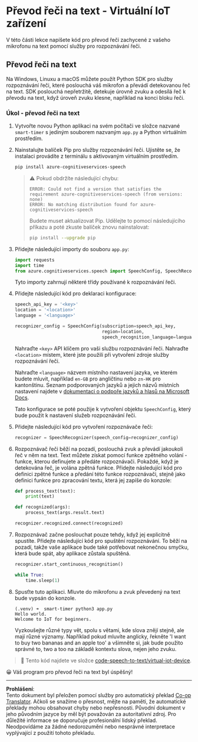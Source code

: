 <!--
CO_OP_TRANSLATOR_METADATA:
{
  "original_hash": "c0550b254b9ba2539baf1e6bb5fc05f8",
  "translation_date": "2025-08-27T21:21:32+00:00",
  "source_file": "6-consumer/lessons/1-speech-recognition/virtual-device-speech-to-text.md",
  "language_code": "cs"
}
-->
# Převod řeči na text - Virtuální IoT zařízení

V této části lekce napíšete kód pro převod řeči zachycené z vašeho mikrofonu na text pomocí služby pro rozpoznávání řeči.

## Převod řeči na text

Na Windows, Linuxu a macOS můžete použít Python SDK pro služby rozpoznávání řeči, které poslouchá váš mikrofon a převádí detekovanou řeč na text. SDK poslouchá nepřetržitě, detekuje úrovně zvuku a odesílá řeč k převodu na text, když úroveň zvuku klesne, například na konci bloku řeči.

### Úkol - převod řeči na text

1. Vytvořte novou Python aplikaci na svém počítači ve složce nazvané `smart-timer` s jediným souborem nazvaným `app.py` a Python virtuálním prostředím.

1. Nainstalujte balíček Pip pro služby rozpoznávání řeči. Ujistěte se, že instalaci provádíte z terminálu s aktivovaným virtuálním prostředím.

    ```sh
    pip install azure-cognitiveservices-speech
    ```

    > ⚠️ Pokud obdržíte následující chybu:
    >
    > ```output
    > ERROR: Could not find a version that satisfies the requirement azure-cognitiveservices-speech (from versions: none)
    > ERROR: No matching distribution found for azure-cognitiveservices-speech
    > ```
    >
    > Budete muset aktualizovat Pip. Udělejte to pomocí následujícího příkazu a poté zkuste balíček znovu nainstalovat:
    >
    > ```sh
    > pip install --upgrade pip
    > ```

1. Přidejte následující importy do souboru `app.py`:

    ```python
    import requests
    import time
    from azure.cognitiveservices.speech import SpeechConfig, SpeechRecognizer
    ```

    Tyto importy zahrnují některé třídy používané k rozpoznávání řeči.

1. Přidejte následující kód pro deklaraci konfigurace:

    ```python
    speech_api_key = '<key>'
    location = '<location>'
    language = '<language>'

    recognizer_config = SpeechConfig(subscription=speech_api_key,
                                     region=location,
                                     speech_recognition_language=language)
    ```

    Nahraďte `<key>` API klíčem pro vaši službu rozpoznávání řeči. Nahraďte `<location>` místem, které jste použili při vytvoření zdroje služby rozpoznávání řeči.

    Nahraďte `<language>` názvem místního nastavení jazyka, ve kterém budete mluvit, například `en-GB` pro angličtinu nebo `zn-HK` pro kantonštinu. Seznam podporovaných jazyků a jejich názvů místních nastavení najdete v [dokumentaci o podpoře jazyků a hlasů na Microsoft Docs](https://docs.microsoft.com/azure/cognitive-services/speech-service/language-support?WT.mc_id=academic-17441-jabenn#speech-to-text).

    Tato konfigurace se poté použije k vytvoření objektu `SpeechConfig`, který bude použit k nastavení služeb rozpoznávání řeči.

1. Přidejte následující kód pro vytvoření rozpoznávače řeči:

    ```python
    recognizer = SpeechRecognizer(speech_config=recognizer_config)
    ```

1. Rozpoznávač řeči běží na pozadí, poslouchá zvuk a převádí jakoukoli řeč v něm na text. Text můžete získat pomocí funkce zpětného volání - funkce, kterou definujete a předáte rozpoznávači. Pokaždé, když je detekována řeč, je volána zpětná funkce. Přidejte následující kód pro definici zpětné funkce a předání této funkce rozpoznávači, stejně jako definici funkce pro zpracování textu, která jej zapíše do konzole:

    ```python
    def process_text(text):
        print(text)

    def recognized(args):
        process_text(args.result.text)
    
    recognizer.recognized.connect(recognized)
    ```

1. Rozpoznávač začne poslouchat pouze tehdy, když jej explicitně spustíte. Přidejte následující kód pro spuštění rozpoznávání. To běží na pozadí, takže vaše aplikace bude také potřebovat nekonečnou smyčku, která bude spát, aby aplikace zůstala spuštěná.

    ```python
    recognizer.start_continuous_recognition()

    while True:
        time.sleep(1)
    ```

1. Spusťte tuto aplikaci. Mluvte do mikrofonu a zvuk převedený na text bude vypsán do konzole.

    ```output
    (.venv) ➜  smart-timer python3 app.py
    Hello world.
    Welcome to IoT for beginners.
    ```

    Vyzkoušejte různé typy vět, spolu s větami, kde slova znějí stejně, ale mají různé významy. Například pokud mluvíte anglicky, řekněte 'I want to buy two bananas and an apple too' a všimněte si, jak bude použito správné to, two a too na základě kontextu slova, nejen jeho zvuku.

> 💁 Tento kód najdete ve složce [code-speech-to-text/virtual-iot-device](../../../../../6-consumer/lessons/1-speech-recognition/code-speech-to-text/virtual-iot-device).

😀 Váš program pro převod řeči na text byl úspěšný!

---

**Prohlášení**:  
Tento dokument byl přeložen pomocí služby pro automatický překlad [Co-op Translator](https://github.com/Azure/co-op-translator). Ačkoli se snažíme o přesnost, mějte na paměti, že automatické překlady mohou obsahovat chyby nebo nepřesnosti. Původní dokument v jeho původním jazyce by měl být považován za autoritativní zdroj. Pro důležité informace se doporučuje profesionální lidský překlad. Neodpovídáme za žádné nedorozumění nebo nesprávné interpretace vyplývající z použití tohoto překladu.